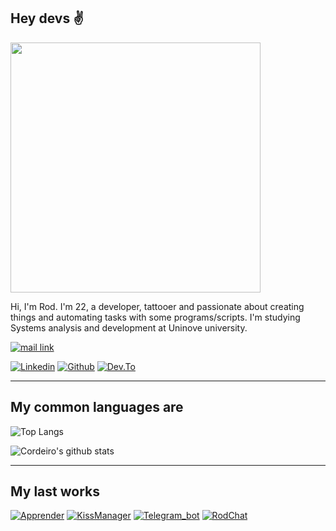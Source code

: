 ## Hey devs ✌️

<img src="https://rodcordeiro.github.io/shares/img/myCard3.png" height="400"/>

Hi, I'm Rod. I'm 22, a developer, tattooer and passionate about creating things and automating tasks with some programs/scripts. I'm studying Systems analysis and development at Uninove university.

[![mail link](https://img.shields.io/badge/rodrigomendoncca%40gmail.com-black?&style=for-the-badge&logo=gmail)](mailto:rodrigomendoncca@gmail.com) 

[![Linkedin](https://img.shields.io/badge/rodrigomcordeiro-black?&style=for-the-badge&logo=linkedin&logoColor=blue)](https://www.linkedin.com/in/rodrigomcordeiro)
[![Github](https://img.shields.io/badge/rodcordeiro-black?&style=for-the-badge&logo=github)](https://github.com/rodcordeiro)
[![Dev.To](https://img.shields.io/badge/rodcordeiro-black?&style=for-the-badge&logo=dev.to)](https://dev.to/rodcordeiro)

---
## My common languages are

![Top Langs](https://github-readme-stats.vercel.app/api/top-langs/?username=rodcordeiro&theme=dark&layout=compact&bg_color=28,090909,222)


![Cordeiro's github stats](https://github-readme-stats.vercel.app/api?username=rodcordeiro&show_icons=true&theme=dark&bg_color=28,090909,222&count_private=true)


---
## My last works
[![Apprender](https://github-readme-stats.vercel.app/api/pin/?username=rodcordeiro&repo=apprenderMobile&theme=dark&bg_color=28,090909,222&layout=compact)](https://github.com/rodcordeiro/apprenderMobile)
[![KissManager](https://github-readme-stats.vercel.app/api/pin/?username=rodcordeiro&repo=kissmanagermobile&theme=dark&bg_color=28,090909,222&layout=compact)](https://github.com/rodcordeiro/kissManagerMobile)
[![Telegram_bot](https://github-readme-stats.vercel.app/api/pin/?username=rodcordeiro&repo=bot_beltis&theme=dark&bg_color=28,090909,222&layout=compact)](https://github.com/rodcordeiro/bot_beltis)
[![RodChat](https://github-readme-stats.vercel.app/api/pin/?username=rodcordeiro&repo=chat&theme=dark&bg_color=28,090909,222&layout=compact)](https://github.com/rodcordeiro/chat)


<!-- ![](https://komarev.com/ghpvc/?username=rodcordeiro&style=flat-square) -->

<!--
REFERENCES
https://github.com/oppsec/oppsec/blob/master/README.md

-->
